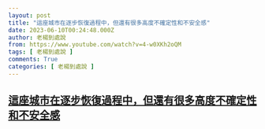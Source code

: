 ```yaml
---
layout: post
title: "這座城市在逐步恢復過程中，但還有很多高度不確定性和不安全感"
date: 2023-06-10T00:24:48.000Z
author: 老楊到處說
from: https://www.youtube.com/watch?v=4-w0XKh2oQM
tags: [ 老楊到處說 ]
comments: True
categories: [ 老楊到處說 ]
---
```

<!--1686356688000-->
[這座城市在逐步恢復過程中，但還有很多高度不確定性和不安全感](https://www.youtube.com/watch?v=4-w0XKh2oQM)
------

<div>

</div>
